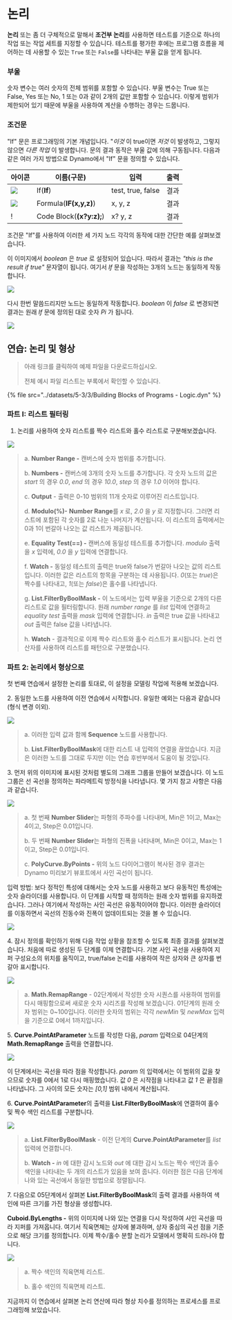 # 논리

**논리** 또는 좀 더 구체적으로 말해서 **조건부 논리**를 사용하면 테스트를 기준으로 하나의 작업 또는 작업 세트를 지정할 수 있습니다. 테스트를 평가한 후에는 프로그램 흐름을 제어하는 데 사용할 수 있는 `True` 또는 `False`를 나타내는 부울 값을 얻게 됩니다.

### 부울

숫자 변수는 여러 숫자의 전체 범위를 포함할 수 있습니다. 부울 변수는 True 또는 False, Yes 또는 No, 1 또는 0과 같이 2개의 값만 포함할 수 있습니다. 이렇게 범위가 제한되어 있기 때문에 부울을 사용하여 계산을 수행하는 경우는 드뭅니다.

### 조건문

"If" 문은 프로그래밍의 기본 개념입니다. "_이것_ 이 true이면 _저것_ 이 발생하고, 그렇지 않으면 _다른 작업_ 이 발생합니다. 문의 결과 동작은 부울 값에 의해 구동됩니다. 다음과 같은 여러 가지 방법으로 Dynamo에서 "If" 문을 정의할 수 있습니다.

| 아이콘                                         | 이름(구문)             | 입력            | 출력 |
| -------------------------------------------- | ------------------------- | ----------------- | ------- |
| ![](../images/5-1/If.jpg)                    | If(**If**)               | test, true, false | 결과  |
| ![](../images/5-1/Formula.jpg)               | Formula(**IF(x,y,z)**)   | x, y, z           | 결과  |
| \![](<../images/5-1/CodeBlock(1)(1) (1).jpg>) | Code Block(**(x?y:z);**) | x? y, z           | 결과  |

조건문 "If"를 사용하여 이러한 세 가지 노드 각각의 동작에 대한 간단한 예를 살펴보겠습니다.

이 이미지에서 _boolean_ 은 _true_ 로 설정되어 있습니다. 따라서 결과는 _"this is the result if true"_ 문자열이 됩니다. 여기서 _If_ 문을 작성하는 3개의 노드는 동일하게 작동합니다.

![](../images/5-3/3/logic-conditionalstatements01false.jpg)

다시 한번 말씀드리지만 노드는 동일하게 작동합니다. _boolean_ 이 _false_ 로 변경되면 결과는 원래 _If_ 문에 정의된 대로 숫자 _Pi_ 가 됩니다.

![](../images/5-3/3/logic-conditionalstatements02true.jpg)

## 연습: 논리 및 형상

> 아래 링크를 클릭하여 예제 파일을 다운로드하십시오.
>
> 전체 예시 파일 리스트는 부록에서 확인할 수 있습니다.

{% file src="../datasets/5-3/3/Building Blocks of Programs - Logic.dyn" %}

### 파트 I: 리스트 필터링

1. 논리를 사용하여 숫자 리스트를 짝수 리스트와 홀수 리스트로 구분해보겠습니다.

![](../images/5-3/3/logic-exercisepartI-01.jpg)

> a. **Number Range -** 캔버스에 숫자 범위를 추가합니다.
>
> b. **Numbers -** 캔버스에 3개의 숫자 노드를 추가합니다. 각 숫자 노드의 값은 _start_ 의 경우 _0.0_, _end_ 의 경우 _10.0_, _step_ 의 경우 _1.0_ 이어야 합니다.
>
> c. **Output** \- 출력은 0-10 범위의 11개 숫자로 이루어진 리스트입니다.
>
> d. **Modulo(%)-** **Number Range**를 _x_ 로, _2.0_ 을 _y_ 로 지정합니다. 그러면 리스트에 포함된 각 숫자를 2로 나눈 나머지가 계산됩니다. 이 리스트의 출력에서는 0과 1이 번갈아 나오는 값 리스트가 제공됩니다.
>
> e. **Equality Test(==) -** 캔버스에 동일성 테스트를 추가합니다. _modulo_ 출력을 _x_ 입력에, _0.0_ 을 _y_ 입력에 연결합니다.
>
> f. **Watch -** 동일성 테스트의 출력은 true와 false가 번갈아 나오는 값의 리스트입니다. 이러한 값은 리스트의 항목을 구분하는 데 사용됩니다. _0_(또는 _true_)은 짝수를 나타내고, _1_(또는 _false_)은 홀수를 나타냅니다.
>
> g. **List.FilterByBoolMask -** 이 노드에서는 입력 부울을 기준으로 2개의 다른 리스트로 값을 필터링합니다. 원래 _number range_ 를 _list_ 입력에 연결하고 _equality test_ 출력을 _mask_ 입력에 연결합니다. _in_ 출력은 true 값을 나타내고 _out_ 출력은 false 값을 나타냅니다.
>
> h. **Watch** \- 결과적으로 이제 짝수 리스트와 홀수 리스트가 표시됩니다. 논리 연산자를 사용하여 리스트를 패턴으로 구분했습니다.

### 파트 2: 논리에서 형상으로

첫 번째 연습에서 설정한 논리를 토대로, 이 설정을 모델링 작업에 적용해 보겠습니다.

2\. 동일한 노드를 사용하여 이전 연습에서 시작합니다. 유일한 예외는 다음과 같습니다(형식 변경 이외).

![](../images/5-3/3/logic-exercisepartII-01.jpg)

> a. 이러한 입력 값과 함께 **Sequence** 노드를 사용합니다.
>
> b. **List.FilterByBoolMask**에 대한 리스트 내 입력의 연결을 끊었습니다. 지금은 이러한 노드를 그대로 두지만 이는 연습 후반부에서 도움이 될 것입니다.

3\. 먼저 위의 이미지에 표시된 것처럼 별도의 그래프 그룹을 만들어 보겠습니다. 이 노드 그룹은 선 곡선을 정의하는 파라메트릭 방정식을 나타냅니다. 몇 가지 참고 사항은 다음과 같습니다.

![](../images/5-3/3/logic-exercisepartII-02.jpg)

> a. 첫 번째 **Number Slider**는 파형의 주파수를 나타내며, Min은 1이고, Max는 4이고, Step은 0.01입니다.
>
> b. 두 번째 **Number Slider**는 파형의 진폭을 나타내며, Min은 0이고, Max는 1이고, Step은 0.01입니다.
>
> c. **PolyCurve.ByPoints -** 위의 노드 다이어그램이 복사된 경우 결과는 Dynamo 미리보기 뷰포트에서 사인 곡선이 됩니다.

입력 방법: 보다 정적인 특성에 대해서는 숫자 노드를 사용하고 보다 유동적인 특성에는 숫자 슬라이더를 사용합니다. 이 단계를 시작할 때 정의하는 원래 숫자 범위를 유지하겠습니다. 그러나 여기에서 작성하는 사인 곡선은 유동적이어야 합니다. 이러한 슬라이더를 이동하면서 곡선의 진동수와 진폭이 업데이트되는 것을 볼 수 있습니다.

![](../images/5-3/3/logic-exercisepartII-03.gif)

4\. 잠시 정의를 확인하기 위해 다음 작업 상황을 참조할 수 있도록 최종 결과를 살펴보겠습니다. 처음에 따로 생성된 두 단계를 이제 연결합니다. 기본 사인 곡선을 사용하여 지퍼 구성요소의 위치를 움직이고, true/false 논리를 사용하여 작은 상자와 큰 상자를 번갈아 표시합니다.

![](../images/5-3/3/logic-exercisepartII-04.jpg)

> a. **Math.RemapRange** \- 02단계에서 작성한 숫자 시퀀스를 사용하여 범위를 다시 매핑함으로써 새로운 숫자 시리즈를 작성해 보겠습니다. 01단계의 원래 숫자 범위는 0~100입니다. 이러한 숫자의 범위는 각각 _newMin_ 및 _newMax_ 입력을 기준으로 0에서 1까지입니다.

5\. **Curve.PointAtParameter** 노드를 작성한 다음, _param_ 입력으로 04단계의 **Math.RemapRange** 출력을 연결합니다.

![](../images/5-3/3/logic-exercisepartII-05.jpg)

이 단계에서는 곡선을 따라 점을 작성합니다. _param_ 의 입력에서는 이 범위의 값을 찾으므로 숫자를 0에서 1로 다시 매핑했습니다. 값 _0_ 은 시작점을 나타내고 값 _1_ 은 끝점을 나타냅니다. 그 사이의 모든 숫자는 _[0,1]_ 범위 내에서 계산됩니다.

6\. **Curve.PointAtParameter**의 출력을 **List.FilterByBoolMask**에 연결하여 홀수 및 짝수 색인 리스트를 구분합니다.

![](../images/5-3/3/logic-exercisepartII-06.jpg)

> a. **List.FilterByBoolMask** \- 이전 단계의 **Curve.PointAtParameter**를 _list_ 입력에 연결합니다.
>
> b. **Watch -** _in_ 에 대한 감시 노드와 _out_ 에 대한 감시 노드는 짝수 색인과 홀수 색인을 나타내는 두 개의 리스트가 있음을 보여 줍니다. 이러한 점은 다음 단계에 나와 있는 곡선에서 동일한 방법으로 정렬됩니다.

7\. 다음으로 05단계에서 살펴본 **List.FilterByBoolMask**의 출력 결과를 사용하여 색인에 따른 크기를 가진 형상을 생성합니다.

**Cuboid.ByLengths -** 위의 이미지에 나와 있는 연결을 다시 작성하여 사인 곡선을 따라 지퍼를 가져옵니다. 여기서 직육면체는 상자에 불과하며, 상자 중심의 곡선 점을 기준으로 해당 크기를 정의합니다. 이제 짝수/홀수 분할 논리가 모델에서 명확히 드러나야 합니다.

![](../images/5-3/3/logic-exercisepartII-07.jpg)

> a. 짝수 색인의 직육면체 리스트.
>
> b. 홀수 색인의 직육면체 리스트.

지금까지 이 연습에서 살펴본 논리 연산에 따라 형상 치수를 정의하는 프로세스를 프로그래밍해 보았습니다.
